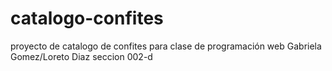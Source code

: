 # catalogo-confites
proyecto de catalogo de confites para clase de programación web
Gabriela Gomez/Loreto Diaz seccion 002-d
